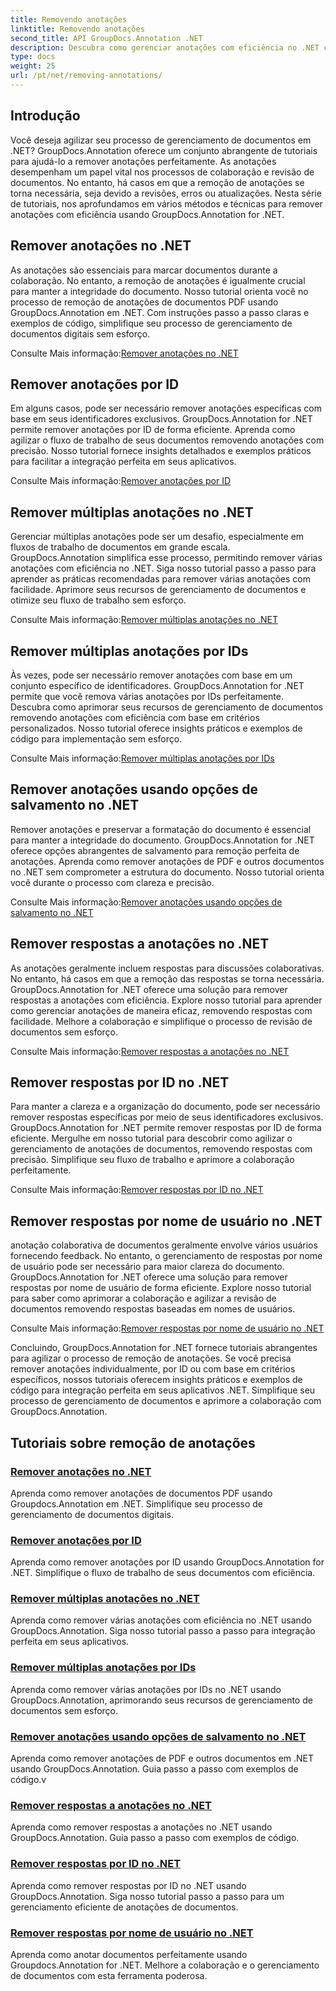 ```yaml
---
title: Removendo anotações
linktitle: Removendo anotações
second_title: API GroupDocs.Annotation .NET
description: Descubra como gerenciar anotações com eficiência no .NET com os tutoriais GroupDocs.Annotation. Simplifique o fluxo de trabalho de seus documentos e aprimore a colaboração perfeitamente.
type: docs
weight: 25
url: /pt/net/removing-annotations/
---
```

## Introdução

Você deseja agilizar seu processo de gerenciamento de documentos em .NET? GroupDocs.Annotation oferece um conjunto abrangente de tutoriais para ajudá-lo a remover anotações perfeitamente. As anotações desempenham um papel vital nos processos de colaboração e revisão de documentos. No entanto, há casos em que a remoção de anotações se torna necessária, seja devido a revisões, erros ou atualizações. Nesta série de tutoriais, nos aprofundamos em vários métodos e técnicas para remover anotações com eficiência usando GroupDocs.Annotation for .NET.

## Remover anotações no .NET
As anotações são essenciais para marcar documentos durante a colaboração. No entanto, a remoção de anotações é igualmente crucial para manter a integridade do documento. Nosso tutorial orienta você no processo de remoção de anotações de documentos PDF usando GroupDocs.Annotation em .NET. Com instruções passo a passo claras e exemplos de código, simplifique seu processo de gerenciamento de documentos digitais sem esforço.

 Consulte Mais informação:[Remover anotações no .NET](./remove-annotations/)

## Remover anotações por ID
Em alguns casos, pode ser necessário remover anotações específicas com base em seus identificadores exclusivos. GroupDocs.Annotation for .NET permite remover anotações por ID de forma eficiente. Aprenda como agilizar o fluxo de trabalho de seus documentos removendo anotações com precisão. Nosso tutorial fornece insights detalhados e exemplos práticos para facilitar a integração perfeita em seus aplicativos.

 Consulte Mais informação:[Remover anotações por ID](./remove-annotations-by-id/)

## Remover múltiplas anotações no .NET
Gerenciar múltiplas anotações pode ser um desafio, especialmente em fluxos de trabalho de documentos em grande escala. GroupDocs.Annotation simplifica esse processo, permitindo remover várias anotações com eficiência no .NET. Siga nosso tutorial passo a passo para aprender as práticas recomendadas para remover várias anotações com facilidade. Aprimore seus recursos de gerenciamento de documentos e otimize seu fluxo de trabalho sem esforço.

 Consulte Mais informação:[Remover múltiplas anotações no .NET](./remove-multiple-annotations/)

## Remover múltiplas anotações por IDs
Às vezes, pode ser necessário remover anotações com base em um conjunto específico de identificadores. GroupDocs.Annotation for .NET permite que você remova várias anotações por IDs perfeitamente. Descubra como aprimorar seus recursos de gerenciamento de documentos removendo anotações com eficiência com base em critérios personalizados. Nosso tutorial oferece insights práticos e exemplos de código para implementação sem esforço.

 Consulte Mais informação:[Remover múltiplas anotações por IDs](./remove-multiple-annotations-by-ids/)

## Remover anotações usando opções de salvamento no .NET
Remover anotações e preservar a formatação do documento é essencial para manter a integridade do documento. GroupDocs.Annotation for .NET oferece opções abrangentes de salvamento para remoção perfeita de anotações. Aprenda como remover anotações de PDF e outros documentos no .NET sem comprometer a estrutura do documento. Nosso tutorial orienta você durante o processo com clareza e precisão.

 Consulte Mais informação:[Remover anotações usando opções de salvamento no .NET](./remove-annotations-using-save-options/)

## Remover respostas a anotações no .NET
As anotações geralmente incluem respostas para discussões colaborativas. No entanto, há casos em que a remoção das respostas se torna necessária. GroupDocs.Annotation for .NET oferece uma solução para remover respostas a anotações com eficiência. Explore nosso tutorial para aprender como gerenciar anotações de maneira eficaz, removendo respostas com facilidade. Melhore a colaboração e simplifique o processo de revisão de documentos sem esforço.

 Consulte Mais informação:[Remover respostas a anotações no .NET](./remove-replies-to-annotations/)

## Remover respostas por ID no .NET
Para manter a clareza e a organização do documento, pode ser necessário remover respostas específicas por meio de seus identificadores exclusivos. GroupDocs.Annotation for .NET permite remover respostas por ID de forma eficiente. Mergulhe em nosso tutorial para descobrir como agilizar o gerenciamento de anotações de documentos, removendo respostas com precisão. Simplifique seu fluxo de trabalho e aprimore a colaboração perfeitamente.

 Consulte Mais informação:[Remover respostas por ID no .NET](./remove-replies-by-id/)

## Remover respostas por nome de usuário no .NET
anotação colaborativa de documentos geralmente envolve vários usuários fornecendo feedback. No entanto, o gerenciamento de respostas por nome de usuário pode ser necessário para maior clareza do documento. GroupDocs.Annotation for .NET oferece uma solução para remover respostas por nome de usuário de forma eficiente. Explore nosso tutorial para saber como aprimorar a colaboração e agilizar a revisão de documentos removendo respostas baseadas em nomes de usuários.

 Consulte Mais informação:[Remover respostas por nome de usuário no .NET](./remove-replies-by-username/)

Concluindo, GroupDocs.Annotation for .NET fornece tutoriais abrangentes para agilizar o processo de remoção de anotações. Se você precisa remover anotações individualmente, por ID ou com base em critérios específicos, nossos tutoriais oferecem insights práticos e exemplos de código para integração perfeita em seus aplicativos .NET. Simplifique seu processo de gerenciamento de documentos e aprimore a colaboração com GroupDocs.Annotation.
## Tutoriais sobre remoção de anotações
### [Remover anotações no .NET](./remove-annotations/)
Aprenda como remover anotações de documentos PDF usando Groupdocs.Annotation em .NET. Simplifique seu processo de gerenciamento de documentos digitais.
### [Remover anotações por ID](./remove-annotations-by-id/)
Aprenda como remover anotações por ID usando GroupDocs.Annotation for .NET. Simplifique o fluxo de trabalho de seus documentos com eficiência.
### [Remover múltiplas anotações no .NET](./remove-multiple-annotations/)
Aprenda como remover várias anotações com eficiência no .NET usando GroupDocs.Annotation. Siga nosso tutorial passo a passo para integração perfeita em seus aplicativos.
### [Remover múltiplas anotações por IDs](./remove-multiple-annotations-by-ids/)
Aprenda como remover várias anotações por IDs no .NET usando GroupDocs.Annotation, aprimorando seus recursos de gerenciamento de documentos sem esforço.
### [Remover anotações usando opções de salvamento no .NET](./remove-annotations-using-save-options/)
Aprenda como remover anotações de PDF e outros documentos em .NET usando GroupDocs.Annotation. Guia passo a passo com exemplos de código.v
### [Remover respostas a anotações no .NET](./remove-replies-to-annotations/)
Aprenda como remover respostas a anotações no .NET usando GroupDocs.Annotation. Guia passo a passo com exemplos de código.
### [Remover respostas por ID no .NET](./remove-replies-by-id/)
Aprenda como remover respostas por ID no .NET usando GroupDocs.Annotation. Siga nosso tutorial passo a passo para um gerenciamento eficiente de anotações de documentos.
### [Remover respostas por nome de usuário no .NET](./remove-replies-by-username/)
Aprenda como anotar documentos perfeitamente usando Groupdocs.Annotation for .NET. Melhore a colaboração e o gerenciamento de documentos com esta ferramenta poderosa.